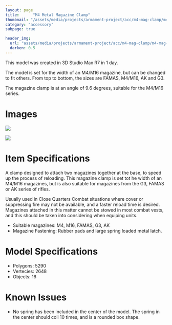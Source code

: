 ```yaml
---
layout: page
title:      "M4 Metal Magazine Clamp"
thumbnail: "/assets/media/projects/armament-project/acc/m4-mag-clamp/m4-mag-clamp-1.jpg"
category: "accessory"
subpage: true

header_img:
  url: "assets/media/projects/armament-project/acc/m4-mag-clamp/m4-mag-clamp-1.jpg"
  darken: 0.5
---
```



This model was created in 3D Studio Max R7 in 1 day.

The model is set for the width of an M4/M16 magazine, but can be changed to fit others. From top to bottom, the sizes are FAMAS, M4/M16, AK and G3.

The magazine clamp is at an angle of 9.6 degrees, suitable for the M4/M16 series.

<!-- <a href="/download/armament-project/.zip" class="btn btn-primary">Download</a> -->

# Images

![](/assets/media/projects/armament-project/acc/m4-mag-clamp/m4-mag-clamp-1.jpg)

![](/assets/media/projects/armament-project/acc/m4-mag-clamp/m4-mag-clamp-2.jpg)

# Item Specifications

A clamp designed to attach two magazines together at the base, to speed up the process of reloading. This magazine clamp is set tot he width of an M4/M16 magazines, but is also suitable for magazines from the G3, FAMAS or AK series of rifles.

Usually used in Close Quarters Combat situations where cover or suppressing fire may not be available, and a faster reload time is desired. Magazines attached in this matter cannot be stowed in most combat vests, and this should be taken into considering when equiping units.

  - Suitable magazines: M4, M16, FAMAS, G3, AK
  - Magazine Fastening: Rubber pads and large spring loaded metal latch.

# Model Specifications

  - Polygons: 5290
  - Vertecies: 2648
  - Objects: 16

# Known Issues

  - No spring has been included in the center of the model. The spring in the center should coil 10 times, and is a rounded box shape.
